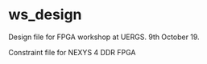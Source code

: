 # ws_design

Design file for FPGA workshop at UERGS. 9th October 19.

Constraint file for NEXYS 4 DDR FPGA
